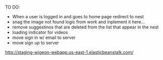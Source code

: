 TO DO: 

* When a user is logged in and goes to home page redirect to nest
* snag the image not found logic from work and inplement it here...
* remove suggestinos that are deleted from the list that appear in the nest
* loading indicator for videos
* move sign in w/ email to server
* move sign up to server

http://staging-wigeon-webapp.us-east-1.elasticbeanstalk.com/